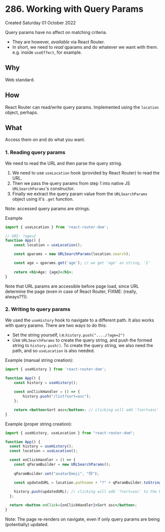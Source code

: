 # 286. Working with Query Params
Created Saturday 01 October 2022

Query params have no affect on matching criteria.
- They are however, _available_ via React Router.
- In short, we need to _read_ qparams and do whatever we want with them. e.g. inside `useEffect`, for example.

## Why
Web standard.


## How
React Router can read/write query params. Implemented using the `location` object, perhaps.

## What
Access them on and do what you want.

### 1. Reading query params
We need to read the URL and then parse the query string.
1. We need to use `useLocation` hook (provided by React Router) to read the URL.
2. Then we pass the query params from step 1 into native JS `URLSearchParams`'s constructor.
3. Finally we extract the query param value from the `URLSearchParams` object using it's `.get` function.

Note: accessed query params are strings.

Example
```jsx
import { useLocation } from 'react-router-dom';

// URI: ?age=2
function App() {
	const location = useLocation();

	const qparams = new URLSearchParams(location.search);

	const age = qparams.get('age'); // we get 'age' as string, '2'
	
	return <h1>Age: {age}</h1>;
}
```
Note that URL params are accessible before page load, since URL determine the page (even in case of React Router, FIXME: (really, always??)).

### 2. Writing to query params
We used the `useHistory` hook to navigate to a different path.
It also works with query params.
There are two ways to do this:
- Set the string yourself, i.e.`history.push("..../?age=2")`
- Use `URLSearchParams` to create the query string, and push the formed string to `history.push()`. To create the query string, we also need the path, and so `useLocation` is also needed.

Example (manual string creation):
```jsx
import { useHistory } from 'react-router-dom';

function App() {
	const history = useHistory();
	
	const onClickHandler = () => {
		history.push("/list?sort=asc");
	};

	return <button>Sort asc</button>; // clicking will add '?sort=asc' to the URL
}
```

Example (proper string creation):
```jsx
import { useHistory, useLocation } from "react-router-dom";

function App() {
  const history = useHistory();
  const location = useLocation();

  const onClickHandler = () => {
    const qParamBuilder = new URLSearchParams();
    
    qParamBuilder.set("avatarEmoji", "😼");

    const updatedURL = location.pathname + "?" + qParamBuilder.toString();
    
    history.push(updatedURL); // clicking will add '?sort=asc' to the URL
  };

  return <button onClick={onClickHandler}>Sort asc</button>;
}

```

Note: The page re-renders on navigate, even if only query params are being (potentially) updated.